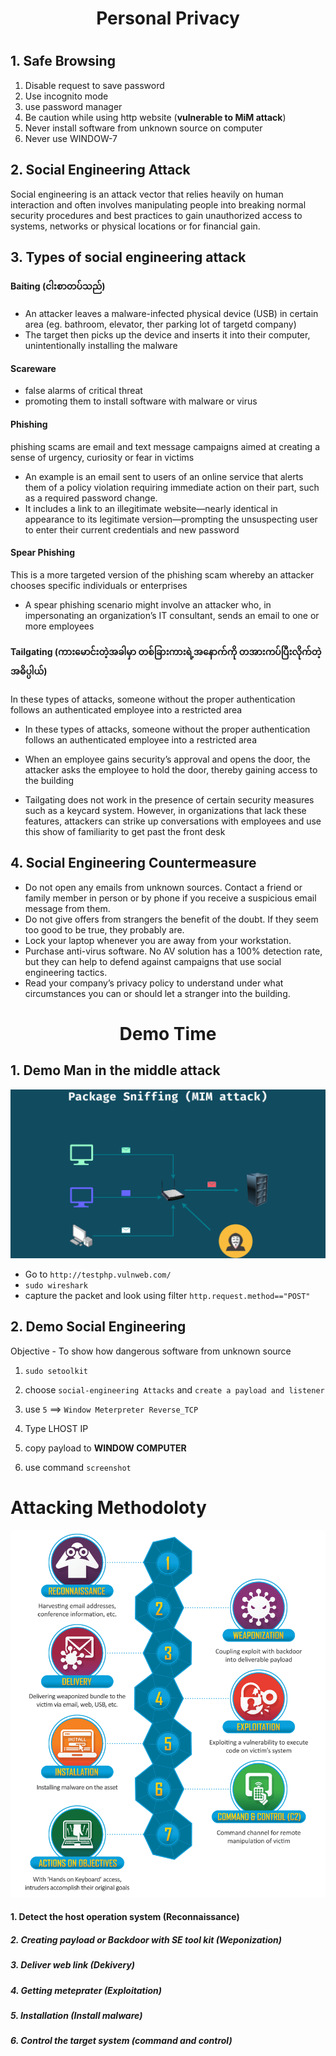 <h1 align="center">Personal Privacy<h1>

## 1. Safe Browsing

1. Disable request to save password
2. Use incognito mode
3. use password manager
4. Be caution while using http website (**vulnerable to MiM attack**)
5. Never install software from unknown source on computer 
6. Never use WINDOW-7

## 2. Social Engineering Attack

Social engineering is an attack vector that relies heavily on human interaction and often involves manipulating people into breaking normal security procedures and best practices to gain unauthorized access to systems, networks or physical locations or for financial gain.

## 3. Types of social engineering attack

#### Baiting (ငါးစာတပ်သည်)

- An attacker leaves a malware-infected physical device (USB) in certain area (eg. bathroom, elevator, ther parking lot of targetd company)
- The target then picks up the device and inserts it into their computer, unintentionally installing the malware

#### Scareware
- false alarms of critical threat
- promoting them to install software with malware or virus

#### Phishing

 phishing scams are email and text message campaigns aimed at creating a sense of urgency, curiosity or fear in victims

- An example is an email sent to users of an online service that alerts them of a policy violation requiring immediate action on their part, such as a required password change. 
- It includes a link to an illegitimate website—nearly identical in appearance to its legitimate version—prompting the unsuspecting user to enter their current credentials and new password

#### Spear Phishing 

This is a more targeted version of the phishing scam whereby an attacker chooses specific individuals or enterprises

- A spear phishing scenario might involve an attacker who, in impersonating an organization’s IT consultant, sends an email to one or more employees

#### Tailgating (ကားမောင်းတဲ့အခါမှာ တစ်ခြားကားရဲ့အနောက်ကို တအားကပ်ပြီးလိုက်တဲ့ အဓိပ္ပါယ်)

In these types of attacks, someone without the proper authentication follows an authenticated employee into a restricted area

- In these types of attacks, someone without the proper authentication follows an authenticated employee into a restricted area
- When an employee gains security’s approval and opens the door, the attacker asks the employee to hold the door, thereby gaining access to the building

- Tailgating does not work in the presence of certain security measures such as a keycard system. However, in organizations that lack these features, attackers can strike up conversations with employees and use this show of familiarity to get past the front desk

## 4. Social Engineering Countermeasure

- Do not open any emails from unknown sources. Contact a friend or family member in person or by phone if you receive a suspicious email message from them.
- Do not give offers from strangers the benefit of the doubt. If they seem too good to be true, they probably are.
- Lock your laptop whenever you are away from your workstation.
- Purchase anti-virus software. No AV solution has a 100% detection rate, but they can help to defend against campaigns that use social engineering tactics.
- Read your company’s privacy policy to understand under what circumstances you can or should let a stranger into the building.





<h1 align="center">Demo Time</h1>






## 1. Demo Man in the middle attack


![MiM attack](../photo/mim.png)

- Go to `http://testphp.vulnweb.com/`
- `sudo wireshark`
- capture the packet and look using filter `http.request.method=="POST"`



## 2. Demo Social Engineering

Objective - To show how dangerous software from unknown source

1. `sudo setoolkit`
2. choose `social-engineering Attacks` and `create a payload and listener`
3. use `5` ==> `Window Meterpreter Reverse_TCP`
4. Type LHOST IP 

5. copy payload to **WINDOW COMPUTER**

6. use command `screenshot`


# Attacking Methodoloty

![cyberKillChain](../photo/method.png)


#### 1. Detect the host operation system (Reconnaissance)

##### 2. Creating payload or Backdoor with SE tool kit (Weponization)

##### 3. Deliver web link (Dekivery)

##### 4. Getting meteprater (Exploitation)

##### 5. Installation (Install malware)

##### 6. Control the target system (command and control)